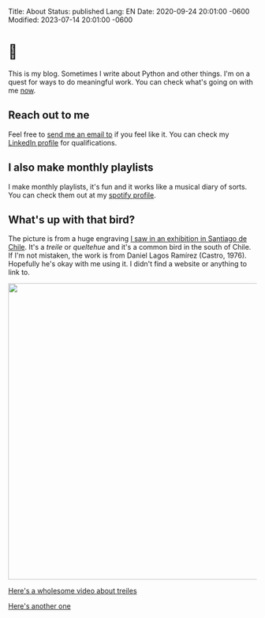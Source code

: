 Title: About
Status: published
Lang: EN
Date: 2020-09-24 20:01:00 -0600
Modified: 2023-07-14 20:01:00 -0600

# 🐢

This is my blog. Sometimes I write about Python and other things. I'm on a quest for ways to do meaningful work. You can check what's going on with me [now]({filename}now.md).

## Reach out to me

Feel free to [send me an email to](mailto:daquintanav@gmail.com) if you feel like it. You can check my [LinkedIn profile](https://www.linkedin.com/in/diego-quintana-valenzuela/) for qualifications.

## I also make monthly playlists

I make monthly playlists, it's fun and it works like a musical diary of sorts. You can check them out at my [spotify profile](https://open.spotify.com/user/11102438968?si=gpPHdO6HQCeP4-V3NGnOhw).

## What's up with that bird?

The picture is from a huge engraving [I saw in an exhibition in Santiago de Chile](https://www.cclm.cl/exposicion/grabado-hecho-en-chile/). It's a _treile_ or _queltehue_ and it's a common bird in the south of Chile. If I'm not mistaken, the work is from Daniel Lagos Ramírez (Castro, 1976). Hopefully he's okay with me using it. I didn't find a website or anything to link to.

<img src="{static}/images/treile-grande.jpg"  height="600">

[Here's a wholesome video about treiles](https://www.youtube.com/watch?v=c1sTGP14pyQ)

[Here's another one](https://www.youtube.com/watch?v=3Fz6ejt5eCg)